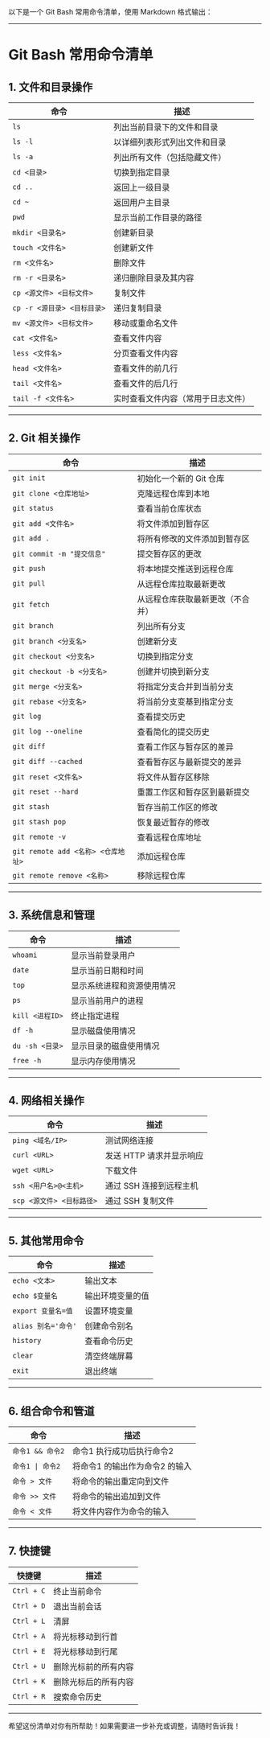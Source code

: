 以下是一个 Git Bash 常用命令清单，使用 Markdown 格式输出：

---

# Git Bash 常用命令清单

## 1. **文件和目录操作**

| 命令                        | 描述                               |
| --------------------------- | ---------------------------------- |
| `ls`                        | 列出当前目录下的文件和目录         |
| `ls -l`                     | 以详细列表形式列出文件和目录       |
| `ls -a`                     | 列出所有文件（包括隐藏文件）       |
| `cd <目录>`                 | 切换到指定目录                     |
| `cd ..`                     | 返回上一级目录                     |
| `cd ~`                      | 返回用户主目录                     |
| `pwd`                       | 显示当前工作目录的路径             |
| `mkdir <目录名>`            | 创建新目录                         |
| `touch <文件名>`            | 创建新文件                         |
| `rm <文件名>`               | 删除文件                           |
| `rm -r <目录名>`            | 递归删除目录及其内容               |
| `cp <源文件> <目标文件>`    | 复制文件                           |
| `cp -r <源目录> <目标目录>` | 递归复制目录                       |
| `mv <源文件> <目标文件>`    | 移动或重命名文件                   |
| `cat <文件名>`              | 查看文件内容                       |
| `less <文件名>`             | 分页查看文件内容                   |
| `head <文件名>`             | 查看文件的前几行                   |
| `tail <文件名>`             | 查看文件的后几行                   |
| `tail -f <文件名>`          | 实时查看文件内容（常用于日志文件） |

---

## 2. **Git 相关操作**

| 命令                               | 描述                             |
| ---------------------------------- | -------------------------------- |
| `git init`                         | 初始化一个新的 Git 仓库          |
| `git clone <仓库地址>`             | 克隆远程仓库到本地               |
| `git status`                       | 查看当前仓库状态                 |
| `git add <文件名>`                 | 将文件添加到暂存区               |
| `git add .`                        | 将所有修改的文件添加到暂存区     |
| `git commit -m "提交信息"`         | 提交暂存区的更改                 |
| `git push`                         | 将本地提交推送到远程仓库         |
| `git pull`                         | 从远程仓库拉取最新更改           |
| `git fetch`                        | 从远程仓库获取最新更改（不合并） |
| `git branch`                       | 列出所有分支                     |
| `git branch <分支名>`              | 创建新分支                       |
| `git checkout <分支名>`            | 切换到指定分支                   |
| `git checkout -b <分支名>`         | 创建并切换到新分支               |
| `git merge <分支名>`               | 将指定分支合并到当前分支         |
| `git rebase <分支名>`              | 将当前分支变基到指定分支         |
| `git log`                          | 查看提交历史                     |
| `git log --oneline`                | 查看简化的提交历史               |
| `git diff`                         | 查看工作区与暂存区的差异         |
| `git diff --cached`                | 查看暂存区与最新提交的差异       |
| `git reset <文件名>`               | 将文件从暂存区移除               |
| `git reset --hard`                 | 重置工作区和暂存区到最新提交     |
| `git stash`                        | 暂存当前工作区的修改             |
| `git stash pop`                    | 恢复最近暂存的修改               |
| `git remote -v`                    | 查看远程仓库地址                 |
| `git remote add <名称> <仓库地址>` | 添加远程仓库                     |
| `git remote remove <名称>`         | 移除远程仓库                     |

---

## 3. **系统信息和管理**

| 命令            | 描述                       |
| --------------- | -------------------------- |
| `whoami`        | 显示当前登录用户           |
| `date`          | 显示当前日期和时间         |
| `top`           | 显示系统进程和资源使用情况 |
| `ps`            | 显示当前用户的进程         |
| `kill <进程ID>` | 终止指定进程               |
| `df -h`         | 显示磁盘使用情况           |
| `du -sh <目录>` | 显示目录的磁盘使用情况     |
| `free -h`       | 显示内存使用情况           |

---

## 4. **网络相关操作**

| 命令                      | 描述                     |
| ------------------------- | ------------------------ |
| `ping <域名/IP>`          | 测试网络连接             |
| `curl <URL>`              | 发送 HTTP 请求并显示响应 |
| `wget <URL>`              | 下载文件                 |
| `ssh <用户名>@<主机>`     | 通过 SSH 连接到远程主机  |
| `scp <源文件> <目标路径>` | 通过 SSH 复制文件        |

---

## 5. **其他常用命令**

| 命令                | 描述             |
| ------------------- | ---------------- |
| `echo <文本>`       | 输出文本         |
| `echo $变量名`      | 输出环境变量的值 |
| `export 变量名=值`  | 设置环境变量     |
| `alias 别名='命令'` | 创建命令别名     |
| `history`           | 查看命令历史     |
| `clear`             | 清空终端屏幕     |
| `exit`              | 退出终端         |

---

## 6. **组合命令和管道**

| 命令             | 描述                           |
| ---------------- | ------------------------------ |
| `命令1 && 命令2` | 命令1 执行成功后执行命令2      |
| `命令1 \| 命令2` | 将命令1 的输出作为命令2 的输入 |
| `命令 > 文件`    | 将命令的输出重定向到文件       |
| `命令 >> 文件`   | 将命令的输出追加到文件         |
| `命令 < 文件`    | 将文件内容作为命令的输入       |

---

## 7. **快捷键**

| 快捷键     | 描述                 |
| ---------- | -------------------- |
| `Ctrl + C` | 终止当前命令         |
| `Ctrl + D` | 退出当前会话         |
| `Ctrl + L` | 清屏                 |
| `Ctrl + A` | 将光标移动到行首     |
| `Ctrl + E` | 将光标移动到行尾     |
| `Ctrl + U` | 删除光标前的所有内容 |
| `Ctrl + K` | 删除光标后的所有内容 |
| `Ctrl + R` | 搜索命令历史         |

---

希望这份清单对你有所帮助！如果需要进一步补充或调整，请随时告诉我！